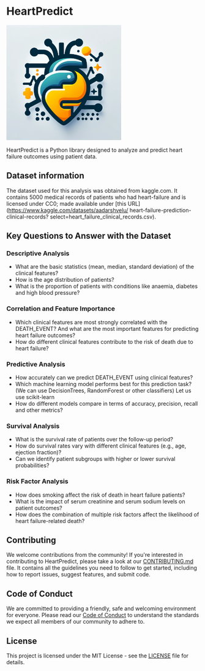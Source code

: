 # HeartPredict

<img src="logo/logo.png" width="300" alt="logo">

HeartPredict is a Python library designed to analyze
and predict heart failure outcomes using patient data.

## Dataset information

The dataset used for this analysis was obtained from kaggle.com.
It contains 5000 medical records of patients who had heart-failure
and is licensed under CC0; made available under [this URL]
(<https://www.kaggle.com/datasets/aadarshvelu/>
heart-failure-prediction-clinical-records?
select=heart_failure_clinical_records.csv).

## Key Questions to Answer with the Dataset

### Descriptive Analysis

- What are the basic statistics (mean, median, standard deviation)
  of the clinical features?
- How is the age distribution of patients?
- What is the proportion of patients with conditions like anaemia, diabetes
  and high blood pressure?

### Correlation and Feature Importance

- Which clinical features are most strongly correlated with the DEATH_EVENT?
  And what are the most important features for predicting heart failure outcomes?
- How do different clinical features contribute
  to the risk of death due to heart failure?

### Predictive Analysis

- How accurately can we predict DEATH_EVENT using clinical features?
- Which machine learning model performs best for this prediction task?
  (We can use DecisionTrees, RandomForest or other classifiers) Let us use scikit-learn
- How do different models compare in terms of accuracy, precision, recall
  and other metrics?

### Survival Analysis

- What is the survival rate of patients over the follow-up period?
- How do survival rates vary with different clinical features
  (e.g., age, ejection fraction)?
- Can we identify patient subgroups with higher or lower survival probabilities?

### Risk Factor Analysis

- How does smoking affect the risk of death in heart failure patients?
- What is the impact of serum creatinine and serum sodium levels on patient outcomes?
- How does the combination of multiple risk factors affect the likelihood
  of heart failure-related death?

## Contributing

We welcome contributions from the community!
If you're interested in contributing to HeartPredict,
please take a look at our [CONTRIBUTING.md](CONTRIBUTING.md) file.
It contains all the guidelines you need to follow to get started,
including how to report issues, suggest features, and submit code.

## Code of Conduct

We are committed to providing a friendly, safe
and welcoming environment for everyone.
Please read our [Code of Conduct](CONDUCT.md)
to understand the standards we expect all members of our community to adhere to.

## License

This project is licensed under the MIT License -
see the [LICENSE](LICENSE) file for details.
